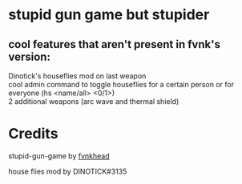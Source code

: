 # stupid gun game but stupider

## cool features that aren't present in fvnk's version:
Dinotick's houseflies mod on last weapon <br />
cool admin command to toggle houseflies for a certain person or for everyone (hs <name/all> <0/1>) <br />
2 additional weapons (arc wave and thermal shield)
# Credits
stupid-gun-game by [fvnkhead](https://github.com/fvnkhead) 

house flies mod by DINOTICK#3135

